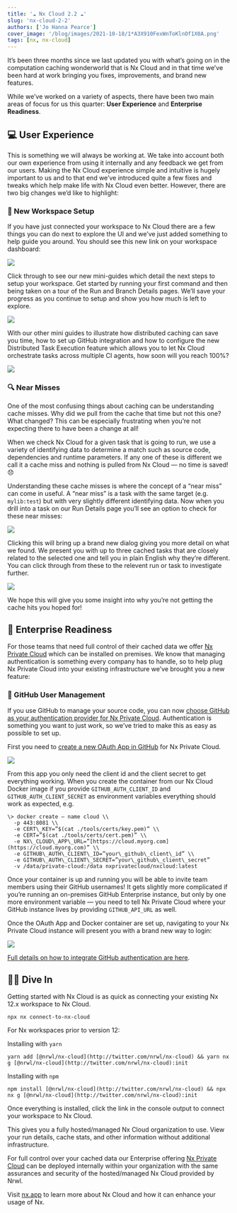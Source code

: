 ```yaml
---
title: '☁️ Nx Cloud 2.2 ☁️'
slug: 'nx-cloud-2-2'
authors: ['Jo Hanna Pearce']
cover_image: '/blog/images/2021-10-18/1*A3X910FexWnToKlnOf1X0A.png'
tags: [nx, nx-cloud]
---
```


It’s been three months since we last updated you with what’s going on in the computation caching wonderworld that is Nx Cloud and in that time we’ve been hard at work bringing you fixes, improvements, and brand new features.

While we’ve worked on a variety of aspects, there have been two main areas of focus for us this quarter: **User Experience** and **Enterprise Readiness**.

## 💻 User Experience

This is something we will always be working at. We take into account both our own experience from using it internally and any feedback we get from our users. Making the Nx Cloud experience simple and intuitive is hugely important to us and to that end we’ve introduced quite a few fixes and tweaks which help make life with Nx Cloud even better. However, there are two big changes we’d like to highlight:

### 🚀 New Workspace Setup

If you have just connected your workspace to Nx Cloud there are a few things you can do next to explore the UI and we’ve just added something to help guide you around. You should see this new link on your workspace dashboard:

![](/blog/images/2021-10-18/1*sBXNN2IyQeQHRHJpoyrI6A.avif)

Click through to see our new mini-guides which detail the next steps to setup your workspace. Get started by running your first command and then being taken on a tour of the Run and Branch Details pages. We’ll save your progress as you continue to setup and show you how much is left to explore.

![](/blog/images/2021-10-18/1*COue7syEXpvdj4OxaRR0GA.avif)

With our other mini guides to illustrate how distributed caching can save you time, how to set up GitHub integration and how to configure the new Distributed Task Execution feature which allows you to let Nx Cloud orchestrate tasks across multiple CI agents, how soon will you reach 100%?

![](/blog/images/2021-10-18/1*eTpJ3GPl5Hm7-bU9JXI8aQ.avif)

### 🔍 Near Misses

One of the most confusing things about caching can be understanding cache misses. Why did we pull from the cache that time but not this one? What changed? This can be especially frustrating when you’re not expecting there to have been a change at all!

When we check Nx Cloud for a given task that is going to run, we use a variety of identifying data to determine a match such as source code, dependencies and runtime parameters. If any one of these is different we call it a cache miss and nothing is pulled from Nx Cloud — no time is saved! 😞

Understanding these cache misses is where the concept of a “near miss” can come in useful. A “near miss” is a task with the same target (e.g. `mylib:test`) but with very slightly different identifying data. Now when you drill into a task on our Run Details page you’ll see an option to check for these near misses:

![](/blog/images/2021-10-18/1*JCQG1hI73zLDT6bM9WIb7A.avif)

Clicking this will bring up a brand new dialog giving you more detail on what we found. We present you with up to three cached tasks that are closely related to the selected one and tell you in plain English why they’re different. You can click through from these to the relevent run or task to investigate further.

![](/blog/images/2021-10-18/1*MHF1aB5U2RbMPMtFSYUX0g.avif)

We hope this will give you some insight into why you’re not getting the cache hits you hoped for!

## 🏢 Enterprise Readiness

For those teams that need full control of their cached data we offer [Nx Private Cloud](https://nx.app/docs/get-started-with-private-cloud-enterprise) which can be installed on premises. We know that managing authentication is something every company has to handle, so to help plug Nx Private Cloud into your existing infrastructure we’ve brought you a new feature:

### 🐙 GitHub User Management

If you use GitHub to manage your source code, you can now [choose GitHub as your authentication provider for Nx Private Cloud](https://nx.app/docs/private-cloud-github-auth). Authentication is something you want to just work, so we’ve tried to make this as easy as possible to set up.

First you need to [create a new OAuth App in GitHub](https://github.com/settings/developers) for Nx Private Cloud.

![](/blog/images/2021-10-18/1*XUINIAdwB8Rofq4os2BoBQ.avif)

From this app you only need the client id and the client secret to get everything working. When you create the container from our Nx Cloud Docker image if you provide `GITHUB_AUTH_CLIENT_ID` and `GITHUB_AUTH_CLIENT_SECRET` as environment variables everything should work as expected, e.g.

```
\> docker create — name cloud \\
  -p 443:8081 \\
  -e CERT\_KEY=”$(cat ./tools/certs/key.pem)” \\
  -e CERT=”$(cat ./tools/certs/cert.pem)” \\
  -e NX\_CLOUD\_APP\_URL=”[https://cloud.myorg.com](https://cloud.myorg.com)” \\
  -e GITHUB\_AUTH\_CLIENT\_ID=”your\_github\_client\_id” \\
  -e GITHUB\_AUTH\_CLIENT\_SECRET=”your\_github\_client\_secret”
  -v /data/private-cloud:/data nxprivatecloud/nxcloud:latest
```

Once your container is up and running you will be able to invite team members using their GitHub usernames! It gets slightly more complicated if you’re running an on-premises GitHub Enterprise instance, but only by one more environment variable — you need to tell Nx Private Cloud where your GitHub instance lives by providing `GITHUB_API_URL` as well.

Once the OAuth App and Docker container are set up, navigating to your Nx Private Cloud instance will present you with a brand new way to login:

![](/blog/images/2021-10-18/1*bxE7LlRcLmQT0PhtabDW8Q.avif)

[Full details on how to integrate GitHub authentication are here](https://nx.app/docs/private-cloud-github-auth).

## 🏊‍♀️ Dive In

Getting started with Nx Cloud is as quick as connecting your existing Nx 12.x workspace to Nx Cloud.

```shell
npx nx connect-to-nx-cloud
```

For Nx workspaces prior to version 12:

Installing with `yarn`

```shell
yarn add [@nrwl/nx-cloud](http://twitter.com/nrwl/nx-cloud) && yarn nx g [@nrwl/nx-cloud](http://twitter.com/nrwl/nx-cloud):init
```

Installing with `npm`

```shell
npm install [@nrwl/nx-cloud](http://twitter.com/nrwl/nx-cloud) && npx nx g [@nrwl/nx-cloud](http://twitter.com/nrwl/nx-cloud):init
```

Once everything is installed, click the link in the console output to connect your workspace to Nx Cloud.

This gives you a fully hosted/managed Nx Cloud organization to use. View your run details, cache stats, and other information without additional infrastructure.

For full control over your cached data our Enterprise offering [Nx Private Cloud](https://nx.app/docs/get-started-with-private-cloud-enterprise) can be deployed internally within your organization with the same assurances and security of the hosted/managed Nx Cloud provided by Nrwl.

Visit [nx.app](https://nx.dev/nx-cloud) to learn more about Nx Cloud and how it can enhance your usage of Nx.
